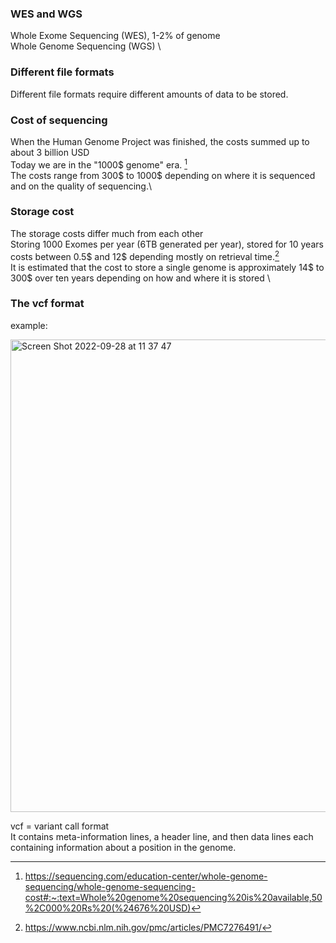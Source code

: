 ### WES and WGS

Whole Exome Sequencing (WES), 1-2% of genome \
Whole Genome Sequencing (WGS) \ 

### Different file formats

Different file formats require different amounts of data to be stored.

### Cost of sequencing 

When the Human Genome Project was finished, the costs summed up to about 3 billion USD   \
Today we are in the "1000$ genome" era. [^1] \
The costs range from 300$ to 1000$ depending on where it is sequenced and on the quality of sequencing.\

###  Storage cost
The storage costs differ much from each other  \
Storing 1000 Exomes per year (6TB generated per year), stored for 10 years costs between 0.5$ and 12$ depending mostly on retrieval time.[^2] \
It is estimated that the cost to store a single genome is approximately 14$ to 300$ over ten years depending on how and where it is stored \

### The vcf format

example:

<img width="756" alt="Screen Shot 2022-09-28 at 11 37 47" src="https://user-images.githubusercontent.com/113686985/192745515-a487bf68-3a7a-406c-8ce5-cbcaa9360b1c.png">

vcf = variant call format \
It contains meta-information lines, a header
line, and then data lines each containing information about a position in the genome.

[^1]: https://sequencing.com/education-center/whole-genome-sequencing/whole-genome-sequencing-cost#:~:text=Whole%20genome%20sequencing%20is%20available,50%2C000%20Rs%20(%24676%20USD)

[^2]: https://www.ncbi.nlm.nih.gov/pmc/articles/PMC7276491/
